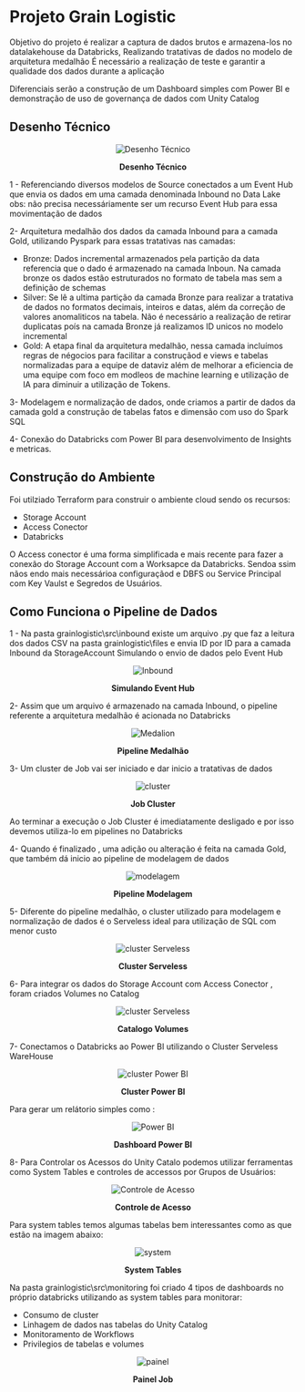 # Projeto Grain Logistic

Objetivo do projeto é realizar a captura de dados brutos e armazena-los no datalakehouse da Databricks,
Realizando tratativas de dados no modelo de arquitetura medalhão
É necessário a realização de teste e garantir a qualidade dos dados durante a aplicação

Diferenciais serão a construção de um Dashboard simples com Power BI e demonstração de uso de governança de dados com Unity Catalog

## Desenho Técnico

<div align="center">
  <img src="https://github.com/user-attachments/assets/03c4a975-4cfc-4f81-86b4-692572626943" alt="Desenho Técnico">
  <p><b>Desenho Técnico</b></p>
</div>

<p align="left">
</p>

1 - Referenciando diversos modelos de Source conectados a um Event Hub que envia os dados em uma camada denominada Inbound no Data Lake
obs: não precisa necessáriamente ser um recurso Event Hub para essa movimentação de dados

2- Arquitetura medalhão dos dados da camada Inbound para a camada Gold, utilizando Pyspark para essas tratativas nas camadas:
- Bronze: Dados incremental armazenados pela partição da data referencia que o dado é armazenado na camada Inboun. Na camada bronze os dados estão estruturados no formato de tabela mas sem a definição de schemas
- Silver: Se lê a ultima partição da camada Bronze para realizar a tratativa de dados no formatos decimais, inteiros e datas, além da correção de valores anomaliticos na tabela. Não é necessário a realização de retirar duplicatas poís na camada Bronze já realizamos ID unicos no modelo incremental
- Gold: A etapa final da arquitetura medalhão, nessa camada incluímos regras de négocios para facilitar a construçãod e views e tabelas normalizadas para a equipe de dataviz além de melhorar a eficiencia de uma equipe com foco em modleos de machine learning e utilização de IA para diminuir a utilização de Tokens.

3- Modelagem e normalização de dados, onde criamos a partir de dados da camada  gold a construção de tabelas fatos e dimensão com uso do Spark SQL

4- Conexão do Databricks com Power BI para desenvolvimento de Insights e metricas.

## Construção do Ambiente

Foi utilziado Terraform para construir o ambiente cloud sendo os recursos:
- Storage Account
- Access Conector
- Databricks

O Access conector é uma forma simplificada e mais recente para fazer a conexão do Storage Account com a Worksapce da Databricks.
Sendoa ssim nãos endo mais necessárioa  configuraçãod e DBFS ou Service Principal com Key Vaulst e Segredos de Usuários.

## Como Funciona o Pipeline de Dados

1 - Na pasta grainlogistic\src\inbound existe um arquivo .py que faz a leitura dos dados CSV na pasta grainlogistic\files e envia ID por ID para a camada Inbound da StorageAccount
Simulando o envio de dados pelo Event Hub

<div align="center">
  <img src="https://github.com/user-attachments/assets/6beeaa22-08c5-4b65-b86e-bfc29520cd14" alt="Inbound">
  <p><b>Simulando Event Hub</b></p>
</div>

<p align="left">
</p>

2- Assim que um arquivo é armazenado na camada Inbound, o pipeline referente a arquitetura medalhão é acionada no Databricks

<div align="center">
  <img src="https://github.com/user-attachments/assets/afe562af-32af-43e8-bb22-975beb3f308d" alt="Medalion">
  <p><b>Pipeline Medalhão</b></p>
</div>

<p align="left">
</p>

3- Um cluster de Job vai ser iniciado e dar inicio a tratativas de dados

<div align="center">
  <img src="https://github.com/user-attachments/assets/e01791be-05e9-49f6-8251-f16bbbeec7d2" alt="cluster">
  <p><b>Job Cluster</b></p>
</div>

<p align="left">
</p>

Ao terminar a execução o Job Cluster é imediatamente desligado e por isso devemos utiliza-lo em pipelines no Databricks

4- Quando é finalizado , uma adição ou alteração é feita na camada Gold, que também dá inicio ao pipeline de modelagem de dados

<div align="center">
  <img src="https://github.com/user-attachments/assets/5474e7e7-c153-4a88-b85e-4078e56cfae1" alt="modelagem">
  <p><b>Pipeline Modelagem</b></p>
</div>

<p align="left">
</p>

5- Diferente do pipeline medalhão, o cluster utilizado para modelagem e normalização de dados é o Serveless ideal para utilização de SQL com menor custo

<div align="center">
  <img src="https://github.com/user-attachments/assets/30e2fefb-1033-4627-84c0-c3d8200f2deb" alt="cluster Serveless">
  <p><b>Cluster Serveless</b></p>
</div>

<p align="left">
</p>

6- Para integrar os dados do Storage Account com Access Conector , foram criados Volumes no Catalog

<div align="center">
  <img src="https://github.com/user-attachments/assets/cdf9e8a4-f6ff-40f1-94e8-5c0f0b4b8a37" alt="cluster Serveless">
  <p><b>Catalogo Volumes</b></p>
</div>

<p align="left">
</p>

7- Conectamos o Databricks ao Power BI utilizando o Cluster Serveless WareHouse

<div align="center">
  <img src="https://github.com/user-attachments/assets/d00e0935-8037-4d49-b093-e285bc4a9f6c" alt="cluster Power BI">
  <p><b>Cluster Power BI</b></p>
</div>

<p align="left">
</p>

Para gerar um relátorio simples como :

<div align="center">
  <img src="https://github.com/user-attachments/assets/9df4bb17-3175-43ca-9a54-36153cad2b94" alt="Power BI">
  <p><b>Dashboard Power BI</b></p>
</div>

<p align="left">
</p>

8- Para Controlar os Acessos do Unity Catalo podemos utilizar ferramentas como System Tables e controles de accessos por Grupos de Usuários:

<div align="center">
  <img src="https://github.com/user-attachments/assets/03a1f6ef-2673-47db-a1d9-13975e8b2d79" alt="Controle de Acesso">
  <p><b>Controle de Acesso</b></p>
</div>

<p align="left">
</p>

Para system tables temos algumas tabelas bem interessantes como as que estão na imagem abaixo:

<div align="center">
  <img src="https://github.com/user-attachments/assets/34364135-3712-40b7-a616-e00bb906ba94" alt="system">
  <p><b>System Tables</b></p>
</div>

<p align="left">
</p>

Na pasta grainlogistic\src\monitoring foi criado 4 tipos de dashboards no próprio databricks utilizando as system tables para monitorar:
- Consumo de cluster
- Linhagem de dados nas tabelas do Unity Catalog
- Monitoramento de Workflows
- Privilegios de tabelas e volumes

<div align="center">
  <img src="https://github.com/user-attachments/assets/857c39e4-92d3-4c48-916f-951fe24373e0" alt="painel">
  <p><b>Painel Job</b></p>
</div>

<p align="left">
</p>

